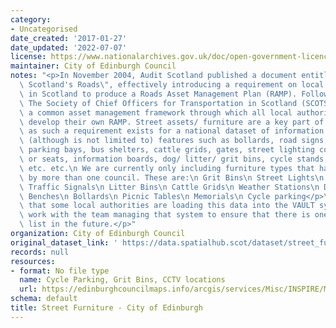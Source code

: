 ```yaml
---
category:
- Uncategorised
date_created: '2017-01-27'
date_updated: '2022-07-07'
license: https://www.nationalarchives.gov.uk/doc/open-government-licence/version/3/
maintainer: City of Edinburgh Council
notes: "<p>In November 2004, Audit Scotland published a document entitled \"Maintaining\
  \ Scotland's Roads\", effectively introducing a requirement on local authorities\
  \ in Scotland to produce a Roads Asset Management Plan (RAMP). Following this publication,\
  \ The Society of Chief Officers for Transportation in Scotland (SCOTS) produced\
  \ a common asset management framework through which all local authorities could\
  \ develop their own RAMP. Street assets/ furniture are a key part of the RAMP and\
  \ as such a requirement exists for a national dataset of information. This can include\
  \ (although is not limited to) features such as bollards, road signs, barriers,\
  \ parking bays, bus shelters, cattle grids, gates, street lighting columns, benches\
  \ or seats, information boards, dog/ litter/ grit bins, cycle stands, ticket machines\
  \ etc. etc.\n We are currently only including furniture types that have been provided\
  \ by more than one council. These are:\n Grit Bins\n Street Lights\n Traffic Calming\n\
  \ Traffic Signals\n Litter Bins\n Cattle Grids\n Weather Stations\n Dog Litter Bins\n\
  \ Benches\n Bollards\n Picnic Tables\n Memorials\n Cycle parking</p>\n<p>We understand\
  \ that some local authorities are loading this data into the VAULT system. We will\
  \ work with the team managing that system to ensure that there is one definitive\
  \ list in the future.</p>"
organization: City of Edinburgh Council
original_dataset_link: ' https://data.spatialhub.scot/dataset/street_furniture-ce'
records: null
resources:
- format: No file type
  name: Cycle Parking, Grit Bins, CCTV locations
  url: https://edinburghcouncilmaps.info/arcgis/services/Misc/INSPIRE/MapServer/WFSServer?
schema: default
title: Street Furniture - City of Edinburgh
---
```

